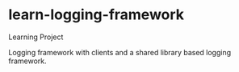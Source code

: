 # learn-logging-framework

Learning Project

Logging framework with clients and a shared library based logging framework.
